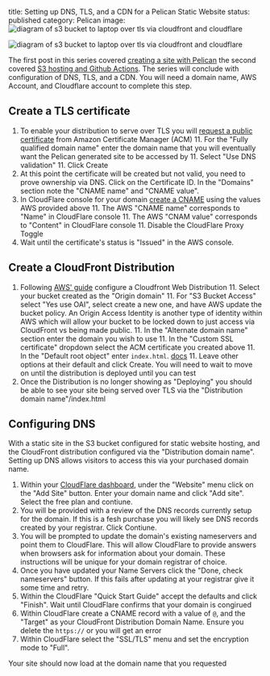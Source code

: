 title: Setting up DNS, TLS, and a CDN for a Pelican Static Website
status: published 
category: Pelican
image: ![diagram of s3 bucket to laptop over tls via cloudfront and cloudflare]({static}/images/dns-and-cloudflare.png)

![diagram of s3 bucket to laptop over tls via cloudfront and cloudflare]({static}/images/dns-and-cloudflare.png)

The first post in this series covered [creating a site with Pelican]({static}2022-01-15-Setting-up-the-site.md) the second covered [S3 hosting and Github Actions]({filename}2022-01-22-Hosting-site-via-s3-and-github-actions.md). The series will conclude with configuration of DNS, TLS, and a CDN. You will need a domain name, AWS Account, and Cloudflare account to complete this step. 

## Create a TLS certificate

1. To enable your distribution to serve over TLS you will [request a public certificate](https://docs.aws.amazon.com/acm/latest/userguide/gs-acm-request-public.html) from Amazon Certificate Manager (ACM)
	11. For the "Fully qualified domain name" enter the domain name that you will eventually want the Pelican generated site to be accessed by 
	11. Select "Use DNS validation"
	11. Click Create
1. At this point the certificate will be created but not valid, you need to prove ownership via DNS. Click on the Certificate ID. In the "Domains" section note the "CNAME name" and "CNAME value". 
1. In CloudFlare console for your domain [create a CNAME](https://support.cloudflare.com/hc/en-us/articles/360019093151-Managing-DNS-records-in-Cloudflare#h_60566325041543261564371) using the values AWS provided above
	11. The AWS "CNAME name" corresponds to "Name" in CloudFlare console
	11. The AWS "CNAM value" corresponds to "Content" in CloudFlare console
	11. Disable the CloudFlare Proxy Toggle 
1. Wait until the certificate's status is "Issued" in the AWS console.

## Create a CloudFront Distribution 

1. Following [AWS' guide](https://docs.aws.amazon.com/AmazonCloudFront/latest/DeveloperGuide/distribution-web-creating-console.html) configure a Cloudfront Web Distribution
	11. Select your bucket created as the "Origin domain"
	11. For "S3 Bucket Access" select "Yes use OAI", select create a new one, and have AWS update the bucket policy. An Origin Access Identity is another type of identity within AWS which will allow your bucket to be locked down to just access via CloudFront vs being made public.
	11. In the "Alternate domain name" section enter the domain you wish to use 
	11. In the "Custom SSL certificate" dropdown select the ACM certificate you created above
	11. In the "Default root object" enter ```index.html```. [docs](https://docs.aws.amazon.com/AmazonCloudFront/latest/DeveloperGuide/DefaultRootObject.html)
	11. Leave other options at their default and click Create. You will need to wait to move on until the distribution is deployed until you can test 
1. Once the Distribution is no longer showing as "Deploying" you should be able to see your site being served over TLS via the "Distribution domain name"/index.html

## Configuring DNS

With a static site in the S3 bucket configured for static website hosting, and the CloudFront distribution configured via the "Distribution domain name". Setting up DNS allows visitors to access this via your purchased domain name.

1. Within your [CloudFlare dashboard](https://dash.cloudflare.com), under the "Website" menu click on the "Add Site" button. Enter your domain name and click "Add site". Select the free plan and contiune.
1. You will be provided with a review of the DNS records currently setup for the domain. If this is a fesh purchase you will likely see DNS records created by your registrar. Click Contiune.
1. You will be prompted to update the domain's existing nameservers and point them to CloudFlare. This will allow CloudFlare to provide answers when browsers ask for information about your domain. These instructions will be unique for your domain registrar of choice. 
1. Once you have updated your Name Servers click the "Done, check nameservers" button. If this fails after updating at your registrar give it some time and retry. 
1. Within the CloudFlare "Quick Start Guide" accept the defaults and click "Finish". Wait until CloudFlare confirms that your domain is congirued
1. Within CloudFlare create a CNAME record with a value of ```@```, and the "Target" as your CloudFront Distribution Domain Name. Ensure you delete the ```https://``` or you will get an error 
1. Within CloudFlare select the "SSL/TLS" menu and set the encryption mode to "Full".

Your site should now load at the domain name that you requested
